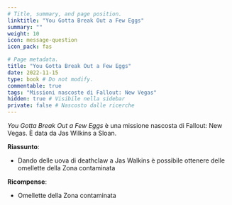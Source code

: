 ```yaml
---
# Title, summary, and page position.
linktitle: "You Gotta Break Out a Few Eggs" 
summary: ""
weight: 10
icon: message-question
icon_pack: fas

# Page metadata.
title: "You Gotta Break Out a Few Eggs"
date: 2022-11-15
type: book # Do not modify.
commentable: true
tags: "Missioni nascoste di Fallout: New Vegas"
hidden: true # Visibile nella sidebar
private: false # Nascosto dalle ricerche
---
```


<div class="fnv">


*You Gotta Break Out a Few Eggs* è una missione nascosta di Fallout: New Vegas. È data da Jas Wilkins a Sloan.


**Riassunto**:
- Dando delle uova di deathclaw a Jas Walkins è possibile ottenere delle omellette della Zona contaminata




**Ricompense**:
- Omellette della Zona contaminata


</div>



